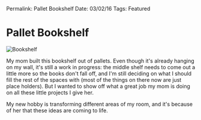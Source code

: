 Permalink: Pallet Bookshelf
Date: 03/02/16
Tags: Featured

# Pallet Bookshelf

![Bookshelf][image-1]

My mom built this bookshelf out of pallets. Even though it's already hanging on my wall, it's still a work in progress: the middle shelf needs to come out a little more so the books don't fall off, and I'm still deciding on what I should fill the rest of the spaces with (most of the things on there now are just place holders). But I wanted to show off what a great job my mom is doing on all these little projects I give her. 

My new hobby is transforming different areas of my room, and it's because of her that these ideas are coming to life.

[image-1]:	https://dl.dropbox.com/s/kmvnpdf64qam3jf/IMG_2208.JPG?dl=0